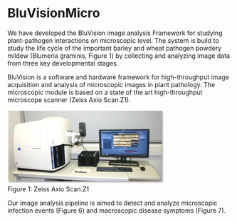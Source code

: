 # BluVisionMicro

We have developed the BluVision image analysis Framework for studying plant-pathogen interactions on microscopic level. The system is build to study the life cycle of the important barley and wheat pathogen powdery mildew (Blumeria graminis, Figure 1) by collecting and analyzing image data from three key developmental stages.

BluVision is a software and hardware framework for high-throughput image acquisition and analysis of microscopic images in plant pathology. The microscopic module is based on a state of the art high-throughput microscope scanner (Zeiss Axio Scan.Z1). 

<img src="https://github.com/snowformatics/GSOC/blob/master/Bild9.png" width="70%" height="70%"><br>
Figure 1: Zeiss Axio Scan.Z1


Our image analysis pipeline is aimed to detect and analyze microscopic infection events (Figure 6) and macroscopic disease symptoms (Figure 7).

